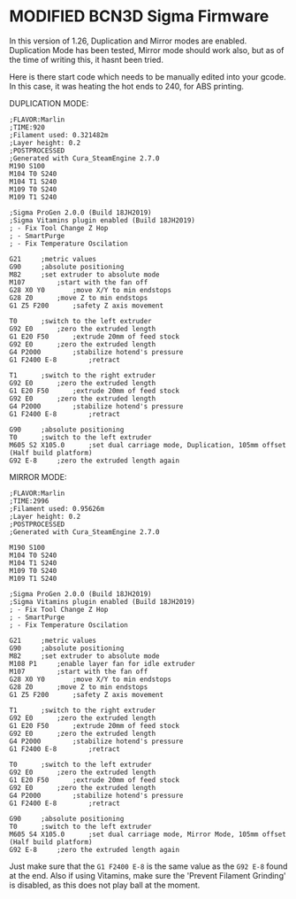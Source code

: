 ﻿# MODIFIED BCN3D Sigma Firmware

In this version of 1.26, Duplication and Mirror modes are enabled.
Duplication Mode has been tested, Mirror mode should work also, but as of the time of writing this, it hasnt been tried.

Here is there start code which needs to be manually edited into your gcode.
In this case, it was heating the hot ends to 240, for ABS printing.

DUPLICATION MODE:

```
;FLAVOR:Marlin
;TIME:920
;Filament used: 0.321482m
;Layer height: 0.2
;POSTPROCESSED
;Generated with Cura_SteamEngine 2.7.0
M190 S100
M104 T0 S240
M104 T1 S240
M109 T0 S240
M109 T1 S240

;Sigma ProGen 2.0.0 (Build 18JH2019)
;Sigma Vitamins plugin enabled (Build 18JH2019)
; - Fix Tool Change Z Hop
; - SmartPurge
; - Fix Temperature Oscilation

G21		;metric values
G90		;absolute positioning
M82		;set extruder to absolute mode
M107		;start with the fan off
G28 X0 Y0		;move X/Y to min endstops
G28 Z0		;move Z to min endstops
G1 Z5 F200		;safety Z axis movement

T0		;switch to the left extruder
G92 E0		;zero the extruded length
G1 E20 F50		;extrude 20mm of feed stock
G92 E0		;zero the extruded length
G4 P2000		;stabilize hotend's pressure
G1 F2400 E-8		;retract

T1		;switch to the right extruder
G92 E0		;zero the extruded length
G1 E20 F50		;extrude 20mm of feed stock
G92 E0		;zero the extruded length
G4 P2000		;stabilize hotend's pressure
G1 F2400 E-8		;retract

G90		;absolute positioning
T0		;switch to the left extruder
M605 S2 X105.0		;set dual carriage mode, Duplication, 105mm offset (Half build platform)
G92 E-8		;zero the extruded length again
```

MIRROR MODE:

```
;FLAVOR:Marlin
;TIME:2996
;Filament used: 0.95626m
;Layer height: 0.2
;POSTPROCESSED
;Generated with Cura_SteamEngine 2.7.0

M190 S100
M104 T0 S240
M104 T1 S240
M109 T0 S240
M109 T1 S240

;Sigma ProGen 2.0.0 (Build 18JH2019)
;Sigma Vitamins plugin enabled (Build 18JH2019)
; - Fix Tool Change Z Hop
; - SmartPurge
; - Fix Temperature Oscilation

G21		;metric values
G90		;absolute positioning
M82		;set extruder to absolute mode
M108 P1		;enable layer fan for idle extruder
M107		;start with the fan off
G28 X0 Y0		;move X/Y to min endstops
G28 Z0		;move Z to min endstops
G1 Z5 F200		;safety Z axis movement

T1		;switch to the right extruder
G92 E0		;zero the extruded length
G1 E20 F50		;extrude 20mm of feed stock
G92 E0		;zero the extruded length
G4 P2000		;stabilize hotend's pressure
G1 F2400 E-8		;retract

T0		;switch to the left extruder
G92 E0		;zero the extruded length
G1 E20 F50		;extrude 20mm of feed stock
G92 E0		;zero the extruded length
G4 P2000		;stabilize hotend's pressure
G1 F2400 E-8		;retract

G90		;absolute positioning
T0		;switch to the left extruder
M605 S4 X105.0		;set dual carriage mode, Mirror Mode, 105mm offset (Half build platform)
G92 E-8		;zero the extruded length again
```

Just make sure that the `G1 F2400 E-8` is the same value as the `G92 E-8` found at the end.
Also if using Vitamins, make sure the 'Prevent Filament Grinding' is disabled, as this does not play ball at the moment.
